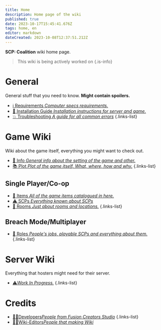 ```yaml
---
title: Home
description: Home page of the wiki
published: true
date: 2023-10-17T15:45:41.676Z
tags: home, en
editor: markdown
dateCreated: 2023-10-08T12:37:51.212Z
---
```


**SCP: Coalition** wiki home page.
> This wiki is being actively worked on
{.is-info}


# General
General stuff that you need to know. **Might contain spoilers.**

- [:information_source: Requirements *Computer specs requirements.*](/en/install/requirements)
- [:scroll: Installation Guide *Installation instructions for server and game.*](/en/install)
- [:boom: Troubleshooting *A guide for all common errors*](/en/troubleshooting)
{.links-list}

# Game Wiki

Wiki about the game itself, everything you might want to check out.

- [:bookmark_tabs: Info *General info about the setting of the game and other.*](/en/game)
- [:books: Plot *Plot of the game itself. What, where, how and why.*](/en/game/plot)
{.links-list}

## Single Player/Co-op

- [:pizza: Items *All of the game items catalogued in here.*](/en/game/items)
- [:warning: SCPs *Everything known about SCPs*](/en/game/scps)
- [:door: Rooms *Just about rooms and locations.*](/en/game/rooms)
{.links-list}

## Breach Mode/Multiplayer

- [:construction_worker: Roles *People's jobs, playable SCPs and everything about them.*](/en/game/jobs)
{.links-list}

# Server Wiki

Everything that hosters might need for their server.

- [:warning:*Work In Progress.*](/en/home#server-wiki)
{.links-list}

# Credits
- [:man_teacher:Developers*People from Fusion Creators Studio*](/en/credits/devs)
{.links-list}
- [:man_office_worker:Wiki-Editors*People that making Wiki*](/en/credits/edits)